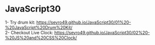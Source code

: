 # JavaScript30

1- Try drum kit: https://sevro49.github.io/JavaScript30/01%20-%20JavaScript%20Drum%20Kit/ <br>
2- Checkout Live Clock: https://sevro49.github.io/JavaScript30/02%20-%20JS%20and%20CSS%20Clock/
